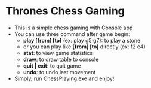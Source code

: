 # Thrones Chess Gaming

* This is a simple chess gaming with Console app
* You can use three command after game begin:
  - **play [from] [to]** (ex: play g5 g7): to play a stone
  - or you can play like **[from] [to]** directly (ex: f2 e4)
  - **stat**: to view game statistics
  - **draw**: to draw table to console
  - **quit | exit**: to quit game
  - **undo**: to undo last movement
 * Simply, run ChessPlaying.exe and enjoy!
